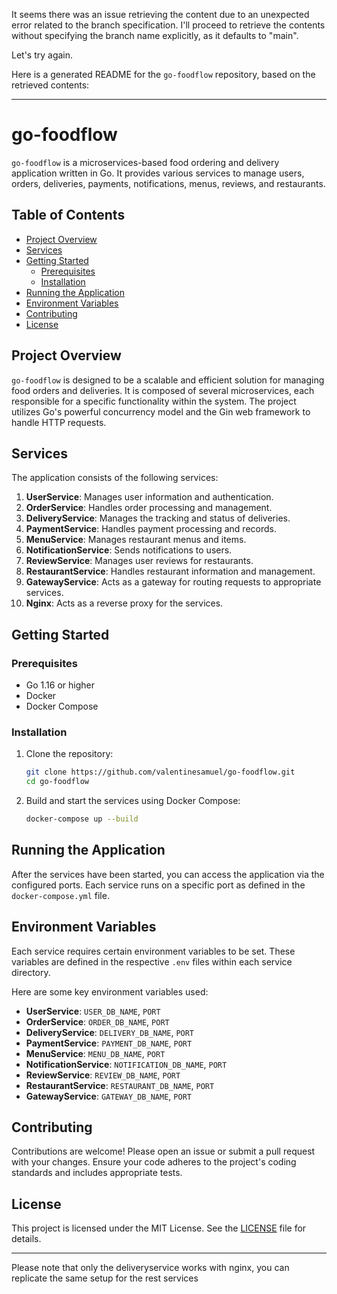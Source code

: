 It seems there was an issue retrieving the content due to an unexpected error related to the branch specification. I'll proceed to retrieve the contents without specifying the branch name explicitly, as it defaults to "main".

Let's try again.

Here is a generated README for the `go-foodflow` repository, based on the retrieved contents:

---

# go-foodflow

`go-foodflow` is a microservices-based food ordering and delivery application written in Go. It provides various services to manage users, orders, deliveries, payments, notifications, menus, reviews, and restaurants.

## Table of Contents
- [Project Overview](#project-overview)
- [Services](#services)
- [Getting Started](#getting-started)
  - [Prerequisites](#prerequisites)
  - [Installation](#installation)
- [Running the Application](#running-the-application)
- [Environment Variables](#environment-variables)
- [Contributing](#contributing)
- [License](#license)

## Project Overview
`go-foodflow` is designed to be a scalable and efficient solution for managing food orders and deliveries. It is composed of several microservices, each responsible for a specific functionality within the system. The project utilizes Go's powerful concurrency model and the Gin web framework to handle HTTP requests.

## Services
The application consists of the following services:

1. **UserService**: Manages user information and authentication.
2. **OrderService**: Handles order processing and management.
3. **DeliveryService**: Manages the tracking and status of deliveries.
4. **PaymentService**: Handles payment processing and records.
5. **MenuService**: Manages restaurant menus and items.
6. **NotificationService**: Sends notifications to users.
7. **ReviewService**: Manages user reviews for restaurants.
8. **RestaurantService**: Handles restaurant information and management.
9. **GatewayService**: Acts as a gateway for routing requests to appropriate services.
10. **Nginx**: Acts as a reverse proxy for the services.

## Getting Started

### Prerequisites
- Go 1.16 or higher
- Docker
- Docker Compose

### Installation
1. Clone the repository:
    ```bash
    git clone https://github.com/valentinesamuel/go-foodflow.git
    cd go-foodflow
    ```

2. Build and start the services using Docker Compose:
    ```bash
    docker-compose up --build
    ```

## Running the Application
After the services have been started, you can access the application via the configured ports. Each service runs on a specific port as defined in the `docker-compose.yml` file.

## Environment Variables
Each service requires certain environment variables to be set. These variables are defined in the respective `.env` files within each service directory.

Here are some key environment variables used:
- **UserService**: `USER_DB_NAME`, `PORT`
- **OrderService**: `ORDER_DB_NAME`, `PORT`
- **DeliveryService**: `DELIVERY_DB_NAME`, `PORT`
- **PaymentService**: `PAYMENT_DB_NAME`, `PORT`
- **MenuService**: `MENU_DB_NAME`, `PORT`
- **NotificationService**: `NOTIFICATION_DB_NAME`, `PORT`
- **ReviewService**: `REVIEW_DB_NAME`, `PORT`
- **RestaurantService**: `RESTAURANT_DB_NAME`, `PORT`
- **GatewayService**: `GATEWAY_DB_NAME`, `PORT`

## Contributing
Contributions are welcome! Please open an issue or submit a pull request with your changes. Ensure your code adheres to the project's coding standards and includes appropriate tests.

## License
This project is licensed under the MIT License. See the [LICENSE](LICENSE) file for details.

---

Please note that only the deliveryservice works with nginx, you can replicate the same setup for the rest services